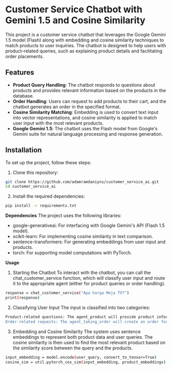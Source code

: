 # Customer Service Chatbot with Gemini 1.5 and Cosine Similarity

This project is a customer service chatbot that leverages the Google Gemini 1.5 model (Flash) along with embedding and cosine similarity techniques to match products to user inquiries. The chatbot is designed to help users with product-related queries, such as explaining product details and facilitating order placements.

## Features

- **Product Query Handling**: The chatbot responds to questions about products and provides relevant information based on the products in the database.
- **Order Handling**: Users can request to add products to their cart, and the chatbot generates an order in the specified format.
- **Cosine Similarity Matching**: Embedding is used to convert text input into vector representations, and cosine similarity is applied to match user input with the most relevant products.
- **Google Gemini 1.5**: The chatbot uses the Flash model from Google's Gemini suite for natural language processing and response generation.

## Installation

To set up the project, follow these steps:

1. Clone this repository:

```bash
git clone https://github.com/adamramdaniyns/customer_service_ai.git
cd customer_service_ai
```
2. Install the required dependencies:
```bash
pip install -r requirements.txt
```
**Dependencies**
The project uses the following libraries:

- google-generativeai: For interfacing with Google Gemini's API (Flash 1.5 model).
- scikit-learn: For implementing cosine similarity in text comparison.
- sentence-transformers: For generating embeddings from user input and products.
- torch: For supporting model computations with PyTorch.

**Usage**
1. Starting the Chatbot
To interact with the chatbot, you can call the chat_customer_service function, which will classify user input and route it to the appropriate agent (either for product queries or order handling).
```bash
response = chat_customer_service("Apa harga Meja TV?")
print(response)
```
2. Classifying User Input
The input is classified into two categories:

```bash
Product-related questions: The agent_product will provide product information based on the closest match to the user's query.
Order-related requests: The agent_taking_order will create an order for the product that the user requests.
```

3. Embedding and Cosine Similarity
The system uses sentence embeddings to represent both product data and user queries. The cosine similarity is then used to find the most relevant product based on the similarity score between the query and the products.
```bash
input_embedding = model.encode(user_query, convert_to_tensor=True)
cosine_sim = util.pytorch_cos_sim(input_embedding, product_embeddings)
```